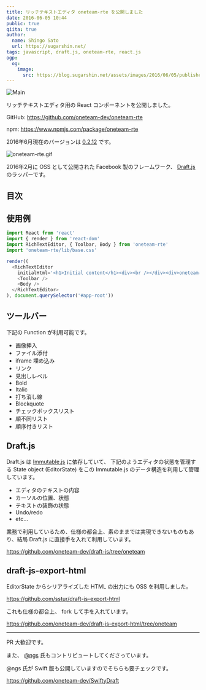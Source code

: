 ```yaml
---
title: リッチテキストエディタ oneteam-rte を公開しました
date: 2016-06-05 10:44
public: true
qiita: true
author:
  name: Shingo Sato
  url: https://sugarshin.net/
tags: javascript, draft.js, oneteam-rte, react.js
ogp:
  og:
    image:
      src: https://blog.sugarshin.net/assets/images/2016/06/05/published-oneteam-rte/main.png
---
```


![Main](/assets/images/2016/06/05/published-oneteam-rte/main.png)

リッチテキストエディタ用の React コンポーネントを公開しました。

GitHub: https://github.com/oneteam-dev/oneteam-rte

npm: https://www.npmjs.com/package/oneteam-rte

2016年6月現在のバージョンは [0.2.12](https://github.com/oneteam-dev/oneteam-rte/releases/tag/v0.2.12) です。

![oneteam-rte.gif](/assets/images/2016/06/05/published-oneteam-rte/oneteam-rte.gif)

2016年2月に OSS として公開された Facebook 製のフレームワーク、 [Draft.js](https://facebook.github.io/draft-js/) のラッパーです。

## 目次

## 使用例

```js
import React from 'react'
import { render } from 'react-dom'
import RichTextEditor, { Toolbar, Body } from 'oneteam-rte'
import 'oneteam-rte/lib/base.css'

render((
  <RichTextEditor
    initialHtml='<h1>Initial content</h1><div><br /></div><div>oneteam-rte</div>'>
    <Toolbar />
    <Body />
  </RichTextEditor>
), document.querySelector('#app-root'))
```

## ツールバー

下記の Function が利用可能です。

- 画像挿入
- ファイル添付
- iframe 埋め込み
- リンク
- 見出しレベル
- Bold
- Italic
- 打ち消し線
- Blockquote
- チェックボックスリスト
- 順不同リスト
- 順序付きリスト

## Draft.js

Draft.js は [Immutable.js](https://facebook.github.io/immutable-js/) に依存していて、
下記のようエディタの状態を管理する State object (EditorState) をこの Immutable.js のデータ構造を利用して管理しています。

- エディタのテキストの内容
- カーソルの位置、状態
- テキストの装飾の状態
- Undo/redo
- etc...

業務で利用しているため、仕様の都合上、素のままでは実現できないものもあり、結局 Draft.js に直接手を入れて利用しています。

https://github.com/oneteam-dev/draft-js/tree/oneteam

## draft-js-export-html

EditorState からシリアライズした HTML の出力にも OSS を利用しました。

https://github.com/sstur/draft-js-export-html

これも仕様の都合上、 fork して手を入れています。

https://github.com/oneteam-dev/draft-js-export-html/tree/oneteam

***

PR 大歓迎です。

また、 [@ngs](https://ngs.io/) 氏もコントリビュートしてくださっています。

@ngs 氏が Swift 版も公開していますのでそちらも要チェックです。

https://github.com/oneteam-dev/SwiftyDraft
